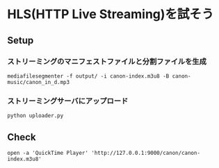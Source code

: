 # HLS(HTTP Live Streaming)を試そう
## Setup
### ストリーミングのマニフェストファイルと分割ファイルを生成  
`mediafilesegmenter -f output/ -i canon-index.m3u8 -B canon- music/canon_in_d.mp3`
### ストリーミングサーバにアップロード
`python uploader.py`
## Check
`open -a 'QuickTime Player' 'http://127.0.0.1:9000/canon/canon-index.m3u8'`